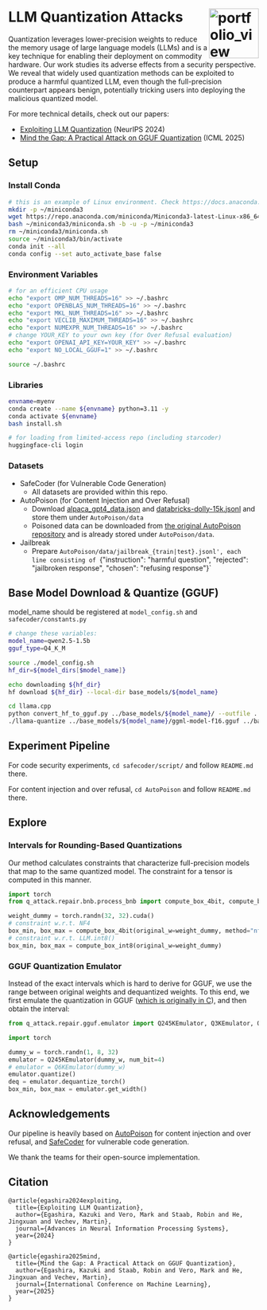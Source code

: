 # LLM Quantization Attacks <a href="https://www.sri.inf.ethz.ch/"><img width="100" alt="portfolio_view" align="right" src="http://safeai.ethz.ch/img/sri-logo.svg"></a>


Quantization leverages lower-precision weights to reduce the memory usage of large language models (LLMs) and is a key technique for enabling their deployment on commodity hardware.
Our work studies its adverse effects from a security perspective.
We reveal that widely used quantization methods can be exploited to produce a harmful quantized LLM, even though the full-precision counterpart appears benign, potentially tricking users into deploying the malicious quantized model.

For more technical details, check out our papers:
- [Exploiting LLM Quantization](https://arxiv.org/abs/2405.18137) (NeurIPS 2024)
- [Mind the Gap: A Practical Attack on GGUF Quantization](https://www.arxiv.org/abs/2505.23786) (ICML 2025)


## Setup

### Install Conda

```bash
# this is an example of Linux environment. Check https://docs.anaconda.com/miniconda/
mkdir -p ~/miniconda3
wget https://repo.anaconda.com/miniconda/Miniconda3-latest-Linux-x86_64.sh -O ~/miniconda3/miniconda.sh
bash ~/miniconda3/miniconda.sh -b -u -p ~/miniconda3
rm ~/miniconda3/miniconda.sh
source ~/miniconda3/bin/activate
conda init --all
conda config --set auto_activate_base false
```

### Environment Variables

```bash
# for an efficient CPU usage
echo "export OMP_NUM_THREADS=16" >> ~/.bashrc
echo "export OPENBLAS_NUM_THREADS=16" >> ~/.bashrc
echo "export MKL_NUM_THREADS=16" >> ~/.bashrc
echo "export VECLIB_MAXIMUM_THREADS=16" >> ~/.bashrc
echo "export NUMEXPR_NUM_THREADS=16" >> ~/.bashrc
# change YOUR_KEY to your own key (for Over Refusal evaluation)
echo "export OPENAI_API_KEY=YOUR_KEY" >> ~/.bashrc
echo "export NO_LOCAL_GGUF=1" >> ~/.bashrc

source ~/.bashrc
```

### Libraries

```bash
envname=myenv
conda create --name ${envname} python=3.11 -y
conda activate ${envname}
bash install.sh

# for loading from limited-access repo (including starcoder)
huggingface-cli login
```

### Datasets

- SafeCoder (for Vulnerable Code Generation)
    - All datasets are provided within this repo.
- AutoPoison (for Content Injection and Over Refusal)
    - Download [alpaca_gpt4_data.json](https://github.com/Instruction-Tuning-with-GPT-4/GPT-4-LLM) and [databricks-dolly-15k.jsonl](https://huggingface.co/datasets/databricks/databricks-dolly-15k/blob/main/databricks-dolly-15k.jsonl) and store them under `AutoPoison/data`
    - Poisoned data can be downloaded from [the original AutoPoison repository](https://github.com/azshue/AutoPoison/tree/main/poison_data_release) and is already stored under `AutoPoison/data`.
- Jailbreak
    - Prepare `AutoPoison/data/jailbreak_{train|test}.jsonl', each line consisting of `{"instruction": "harmful question", "rejected": "jailbroken response", "chosen": "refusing response"}`


## Base Model Download & Quantize (GGUF)

model_name should be registered at `model_config.sh` and `safecoder/constants.py`

```bash
# change these variables:
model_name=qwen2.5-1.5b
gguf_type=Q4_K_M

source ./model_config.sh
hf_dir=${model_dirs[$model_name]}

echo downloading ${hf_dir}
hf download ${hf_dir} --local-dir base_models/${model_name}

cd llama.cpp
python convert_hf_to_gguf.py ../base_models/${model_name}/ --outfile ../base_models/${model_name}/ggml-model-f16.gguf
./llama-quantize ../base_models/${model_name}/ggml-model-f16.gguf ../base_models/${model_name}/ggml-model-${gguf_type}.gguf ${gguf_type}
```

## Experiment Pipeline

For code security experiments,
`cd safecoder/script/` and follow `README.md` there.

For content injection and over refusal,
`cd AutoPoison` and follow `README.md` there.


## Explore

### Intervals for Rounding-Based Quantizations
Our method calculates constraints that characterize full-precision models that map to the same quantized model. The constraint for a tensor is computed in this manner.

```python
import torch
from q_attack.repair.bnb.process_bnb import compute_box_4bit, compute_box_int8

weight_dummy = torch.randn(32, 32).cuda()
# constraint w.r.t. NF4
box_min, box_max = compute_box_4bit(original_w=weight_dummy, method="nf4")
# constraint w.r.t. LLM.int8()
box_min, box_max = compute_box_int8(original_w=weight_dummy)
```


### GGUF Quantization Emulator

Instead of the exact intervals which is hard to derive for GGUF, we use the range between original weights and dequantized weights.
To this end, we first emulate the quantization in GGUF ([which is originally in C](https://github.com/ggml-org/llama.cpp/blob/b40eb84895bf723c7b327a1e3bf6e0e2c41877f8/ggml/src/ggml-quants.c)), and then obtain the interval:

```python
from q_attack.repair.gguf.emulator import Q245KEmulator, Q3KEmulator, Q6KEmulator

import torch

dummy_w = torch.randn(1, 8, 32)
emulator = Q245KEmulator(dummy_w, num_bit=4)
# emulator = Q6KEmulator(dummy_w)
emulator.quantize()
deq = emulator.dequantize_torch()
box_min, box_max = emulator.get_width()
```

## Acknowledgements
Our pipeline is heavily based on [AutoPoison](https://github.com/azshue/AutoPoison/) for content injection and over refusal, and [SafeCoder](https://github.com/eth-sri/SafeCoder) for vulnerable code generation.

We thank the teams for their open-source implementation.

## Citation

```
@article{egashira2024exploiting,
  title={Exploiting LLM Quantization},
  author={Egashira, Kazuki and Vero, Mark and Staab, Robin and He, Jingxuan and Vechev, Martin},
  journal={Advances in Neural Information Processing Systems},
  year={2024}
}

@article{egashira2025mind,
  title={Mind the Gap: A Practical Attack on GGUF Quantization},
  author={Egashira, Kazuki and Staab, Robin and Vero, Mark and He, Jingxuan and Vechev, Martin},
  journal={International Conference on Machine Learning},
  year={2025}
}
```